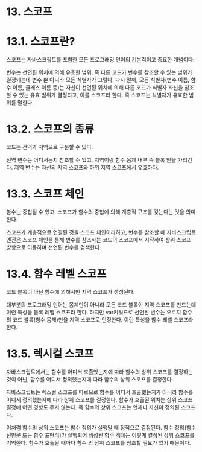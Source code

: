 # 13. 스코프

# 13.1. 스코프란?

스코프는 자바스크립트를 포함한 모든 프로그래밍 언어의 기본적이고 중요한 개념이다.

변수는 선언된 위치에 의해 유효한 범위, 즉 다른 코드가 변수를 참조할 수 있는 범위가 결정되는데 변수 뿐 아니라 모든 식별자가 그렇다. 다시 말해, 모든 식별자(변수 이름, 함수 이름, 클래스 이름 등)는 자신이 선언된 위치에 의해 다른 코드가 식별자 자신을 참조할 수 있는 유효 범위가 결정되고, 이를 스코프라 한다. 즉 스코프는 식별자가 유효한 범위를 말한다.

# 13.2. 스코프의 종류

코드는 전역과 지역으로 구분할 수 있다.

전역 변수는 어디서든지 참조할 수 있고, 지역이랑 함수 몸체 내부 즉 블록 안을 가리킨다. 지역 변수는 자신의 지역 스코프와 하위 지역 스코프에서 유효하다.

# 13.3. 스코프 체인

함수는 중첩될 수 있고, 스코프가 함수의 중첩에 의해 계층적 구조를 갖는다는 것을 의미한다.

스코프가 계층적으로 연결된 것을 스코프 체인이라하고, 변수를 참조할 때 자바스크립트 엔진은 스코프 체인을 통해 변수를 참조하는 코드의 스코프에서 시작하여 상위 스코프 방향으로 이동하며 선언된 변수를 검색한다.

# 13.4. 함수 레벨 스코프

코드 블록이 아닌 함수에 의해서만 지역 스코프가 생성된다.

대부분의 프로그래밍 언어는 몸체만이 아니라 모든 코드 블록이 지역 스코프를 만드는데 이런 특성을 블록 레벨 스코프라 한다. 하지만 var키워드로 선언된 변수는 오로지 함수의 코드 블록(함수 몸체)만을 지역 스코프로 인정한다. 이런 특성을 함수 레벨 스코프라 한다.

# 13.5. 렉시컬 스코프

자바스크립트에서는 함수를 어디서 호출했는지에 따라 함수의 상위 스코프를 결정하는 것이 아닌, 함수를 어디서 정의했는지에 따라 함수의 상위 스코프를 결정한다.

자바스크립트는 렉스컬 스코프를 따르므로 함수를 어디서 호출했는지가 아니라 함수를 어디서 정의했는지에 따라 상위 스코프를 결정한다. 함수가 호출된 위치는 상위 스코프 결정에 어떤 영향도 주지 않는다. 즉 함수의 상위 스코프는 언제나 자신이 정의된 스코프다.

이처럼 함수의 상위 스코프는 함수 정의가 실행될 때 정적으로 결정된다. 함수 정의(함수 선언문 또는 함수
표현식)가 실행되어 생성된 함수 객체는 이렇게 결정된 상위 스코프를 기억한다. 함수가 호출될 때마다 함수
의 상위 스코프를 참조할 필요가 있기 때문이다.